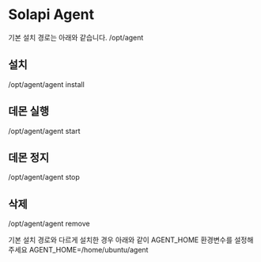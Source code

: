 # Solapi Agent

기본 설치 경로는 아래와 같습니다.
/opt/agent

## 설치
/opt/agent/agent install

## 데몬 실행
/opt/agent/agent start

## 데몬 정지
/opt/agent/agent stop

## 삭제
/opt/agent/agent remove

기본 설치 경로와 다르게 설치한 경우 아래와 같이 AGENT_HOME 환경변수를 설정해 주세요
AGENT_HOME=/home/ubuntu/agent
